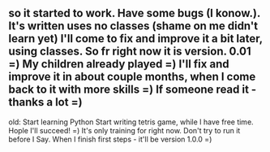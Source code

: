 so it started to work. Have some bugs (I konow.). 
It's written uses no classes (shame on me didn't learn yet)
I'll come to fix and improve it a bit later, using classes.
So fr right now it is version. 0.01 =) My children already played =)
I'll fix and improve it in about couple months, when I come back to it with more skills =)
If someone read it - thanks a lot =)
-------------------------------------------
old: Start learning Python
Start writing tetris game, while I have free time. Hople I'll succeed! =)
It's only training for right now.
Don't try to  run it before I Say.
When I finish first steps - it'll be version 1.0.0 =)
